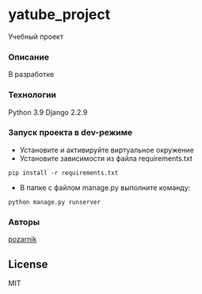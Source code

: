 # yatube_project
Учебный проект
### Описание
В разработке
### Технологии
Python 3.9
Django 2.2.9
### Запуск проекта в dev-режиме
- Установите и активируйте виртуальное окружение
- Установите зависимости из файла requirements.txt
```
pip install -r requirements.txt
``` 
- В папке с файлом manage.py выполните команду:
```
python manage.py runserver
```
### Авторы
[pozarnik][link]

## License

MIT

   [link]: <https://github.com/pozarnik/>
